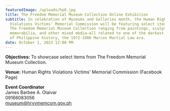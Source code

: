 ```yaml
---
featuredImage: /uploads/hp6.jpg
title: The Freedom Memorial Museum Collection Online Exhibition
subtitle: In celebration of Museums and Galleries month, the Human Rights
  Violations Victims’ Memorial Commission will be featuring select items from
  The Freedom Memorial Museum Collection ranging from paintings, sculpture,
  memorabilia, and other mixed media–all related to one of the darkest periods
  of Philippine history, the 1972-1986 Marcos Martial Law era.
date: October 1, 2023 12:00 PM
---
```

**Objectives:** To showcase select items from The Freedom Memorial Museum Collection.

**V﻿enue:** Human Rights Violations Victims' Memorial Commission (Facebook Page)

**E﻿vent Coordinator**\
James Barbee A. Olaivar\
09166083056\
museum@hrvvmemcom.gov.ph